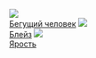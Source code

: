 ![](/books/thriller/Стивен%20Кинг/Бегущий%20человек.jpg)  
[Бегущий человек](/books/thriller/Стивен%20Кинг/Бегущий%20человек)
![](/books/thriller/Стивен%20Кинг/Блейз.jpg)  
[Блейз](/books/thriller/Стивен%20Кинг/Блейз)
![](/books/thriller/Стивен%20Кинг/Ярость.jpg)  
[Ярость](/books/thriller/Стивен%20Кинг/Ярость)